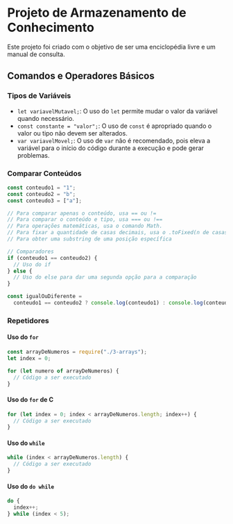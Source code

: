 # Projeto de Armazenamento de Conhecimento

Este projeto foi criado com o objetivo de ser uma enciclopédia livre e um manual de consulta.

## Comandos e Operadores Básicos

### Tipos de Variáveis

- `let variavelMutavel;`: O uso do `let` permite mudar o valor da variável quando necessário.
- `const constante = "valor";`: O uso de `const` é apropriado quando o valor ou tipo não devem ser alterados.
- `var variavelMovel;`: O uso de `var` não é recomendado, pois eleva a variável para o início do código durante a execução e pode gerar problemas.

### Comparar Conteúdos

```javascript
const conteudo1 = "1";
const conteudo2 = "b";
const conteudo3 = ["a"];

// Para comparar apenas o conteúdo, usa == ou !=
// Para comparar o conteúdo e tipo, usa === ou !==
// Para operações matemáticas, usa o comando Math.
// Para fixar a quantidade de casas decimais, usa o .toFixed(n de casas)
// Para obter uma substring de uma posição específica

// Comparadores
if (conteudo1 == conteudo2) {
  // Uso do if
} else {
  // Uso do else para dar uma segunda opção para a comparação
}

const igualOuDiferente =
  conteudo1 == conteudo2 ? console.log(conteudo1) : console.log(conteudo2);
```

### Repetidores

#### Uso do `for`

```javascript
const arrayDeNumeros = require("./3-arrays");
let index = 0;

for (let numero of arrayDeNumeros) {
  // Código a ser executado
}
```

#### Uso do `for` de C

```javascript
for (let index = 0; index < arrayDeNumeros.length; index++) {
  // Código a ser executado
}
```

#### Uso do `while`

```javascript
while (index < arrayDeNumeros.length) {
  // Código a ser executado
}
```

#### Uso do `do while`

```javascript
do {
  index++;
} while (index < 5);
```
